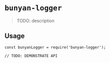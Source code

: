 # `bunyan-logger`

> TODO: description

## Usage

```
const bunyanLogger = require('bunyan-logger');

// TODO: DEMONSTRATE API
```
